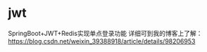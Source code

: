 # jwt
SpringBoot+JWT+Redis实现单点登录功能
详细可到我的博客上了解：https://blog.csdn.net/weixin_39388918/article/details/98206953
